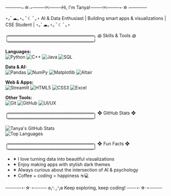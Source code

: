 ─────⋆⋅☆⋅⋆────୨ৎ────Hi, I'm Tanya!────୨ৎ────⋆⋅☆⋅⋆─────

⋆｡ﾟ☁︎｡⋆｡ ﾟ☾ ﾟ｡⋆ AI & Data Enthusiast | Building smart apps & visualizations | CSE Student | ⋆｡ﾟ☁︎｡⋆｡ ﾟ☾ ﾟ｡⋆

╭═══════════════════════════╮
             ꩜ Skills & Tools ꩜
╰═══════════════════════════╯

**Languages:**  
![Python](https://img.shields.io/badge/Python-3776AB?style=for-the-badge&logo=python&logoColor=white)
![C++](https://img.shields.io/badge/C++-00599C?style=for-the-badge&logo=c%2B%2B&logoColor=white)
![Java](https://img.shields.io/badge/Java-007396?style=for-the-badge&logo=java&logoColor=white)
![SQL](https://img.shields.io/badge/SQL-4479A1?style=for-the-badge&logo=postgresql&logoColor=white)

**Data & AI:**  
![Pandas](https://img.shields.io/badge/Pandas-150458?style=for-the-badge&logo=pandas&logoColor=white)
![NumPy](https://img.shields.io/badge/NumPy-013243?style=for-the-badge&logo=numpy&logoColor=white)
![Matplotlib](https://img.shields.io/badge/Matplotlib-F37626?style=for-the-badge&logo=matplotlib&logoColor=white)
![Altair](https://img.shields.io/badge/Altair-FF5B5B?style=for-the-badge)

**Web & Apps:**  
![Streamlit](https://img.shields.io/badge/Streamlit-FF4B4B?style=for-the-badge&logo=streamlit&logoColor=white)
![HTML5](https://img.shields.io/badge/HTML5-E34F26?style=for-the-badge&logo=html5&logoColor=white)
![CSS3](https://img.shields.io/badge/CSS3-1572B6?style=for-the-badge&logo=css3&logoColor=white)
![Excel](https://img.shields.io/badge/Excel-217346?style=for-the-badge&logo=microsoft-excel&logoColor=white)

**Other Tools:**  
![Git](https://img.shields.io/badge/Git-F05032?style=for-the-badge&logo=git&logoColor=white)
![GitHub](https://img.shields.io/badge/GitHub-181717?style=for-the-badge&logo=github&logoColor=white)
![UI/UX](https://img.shields.io/badge/UI_UX-F2B705?style=for-the-badge)

╭═══════════════════════════╮
             ❖ GitHub Stats ❖
╰═══════════════════════════╯

![Tanya's GitHub Stats](https://github-readme-stats.vercel.app/api?username=Tanya290&show_icons=true&theme=dark)  
![Top Languages](https://github-readme-stats.vercel.app/api/top-langs/?username=Tanya290&layout=compact&theme=dark)

╭═══════════════════════════╮
             ❖ Fun Facts ❖
╰═══════════════════════════╯

- ✦ I love turning data into beautiful visualizations  
- ✦ Enjoy making apps with stylish dark themes  
- ✦ Always curious about the intersection of AI & psychology  
- ✦ Coffee + coding = happiness ☕💻  

─────⋆⋅☆⋅⋆──── ʚ₍ᐢ. ̫.ᐢ₎ɞ Keep exploring, keep coding! ───⋆⋅☆⋅⋆────
